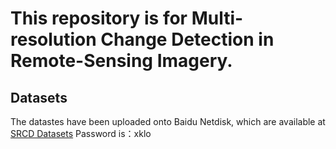 # This repository is for Multi-resolution Change Detection in Remote-Sensing Imagery.

## Datasets
The datastes have been uploaded onto Baidu Netdisk, which are available at [SRCD Datasets](https://pan.baidu.com/s/1bMHuSfBdLPm8ihDBjbj09A)  Password is：xklo


